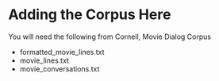 # Adding the Corpus Here

You will need the following from Cornell, Movie Dialog Corpus

  - formatted_movie_lines.txt
  - movie_lines.txt
  - movie_conversations.txt
